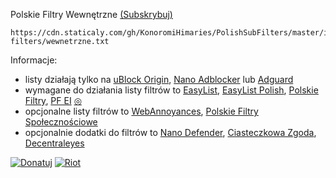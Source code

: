 Polskie Filtry Wewnętrzne [(Subskrybuj)](https://subscribe.adblockplus.org/?location=https://cdn.staticaly.com/gh/KonoromiHimaries/PolishSubFilters/master/internal-filters/wewnetrzne.txt&title=Polskie%20Filtry%20Wewnętrzne)
```
https://cdn.staticaly.com/gh/KonoromiHimaries/PolishSubFilters/master/internal-filters/wewnetrzne.txt
```

Informacje:

- listy działają tylko na [uBlock Origin](https://github.com/gorhill/uBlock/releases), [Nano Adblocker](https://github.com/NanoAdblocker/NanoCore/releases) lub [Adguard](https://github.com/AdguardTeam)
- wymagane do działania listy filtrów to [EasyList](https://subscribe.adblockplus.org/?location=https://easylist.to/easylist/easylist.txt&title=EasyList), [EasyList Polish](https://subscribe.adblockplus.org/?location=https://easylist-downloads.adblockplus.org/easylistpolish.txt&title=EasyList%20Polish), [Polskie Filtry](https://subscribe.adblockplus.org/?location=https://raw.githubusercontent.com/MajkiIT/polish-ads-filter/master/polish-adblock-filters/adblock.txt&title=Official%20Polish%20filters%20for%20AdBlock,%20uBlock%20Origin%20and%20AdGuard), [PF EI](https://subscribe.adblockplus.org/?location=https://raw.githubusercontent.com/PolishFiltersTeam/PolishAnnoyanceFilters/master/PPB.txt&title=Polskie%20Filtry%20Elementów%20Irytujących) [◎](https://polishannoyancefilters.netlify.com/modules/)
- opcjonalne listy filtrów to [WebAnnoyances](https://subscribe.adblockplus.org/?location=https://cdn.staticaly.com/gh/yourduskquibbles/webannoyances/master/ultralist.txt&title=Web%20Annoyances%20Ultralist), [Polskie Filtry Społecznościowe](https://subscribe.adblockplus.org/?location=https://raw.githubusercontent.com/MajkiIT/polish-ads-filter/master/adblock_social_filters/adblock_social_list.txt&title=Polskie%20Filtry%20Społecznościowe)
- opcjonalnie dodatki do filtrów to [Nano Defender](https://github.com/KonoromiHimaries/PolishSubFilters/blob/master/note/nano_defender.md), [Ciasteczkowa Zgoda](https://github.com/PolishFiltersTeam/PolishCookieConsent#polska-ciasteczkowa-zgoda), [Decentraleyes](https://decentraleyes.org/)

[![Donatuj](https://img.shields.io/website-anonimowo-down-green-red/https/authedmine.com.svg?label=Donatuj&colorB=1caf92)](https://github.com/KonoromiHimaries/PolishSubFilters/blob/master/note/readme.md)
[![Riot](https://img.shields.io/badge/Riot-chat-brightgreen.svg)](https://riot.im/app/#/room/!KmCzMNHZKDsflDKbyZ:matrix.org?via=matrix.org)
